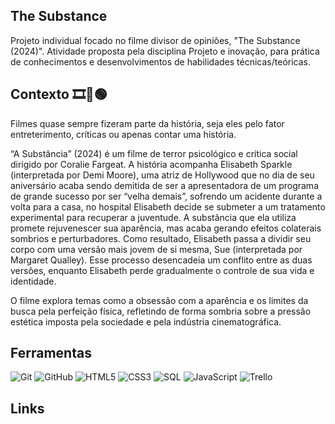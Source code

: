 ## The Substance
Projeto individual focado no filme divisor de opiniões, "The Substance (2024)". Atividade proposta pela disciplina Projeto e inovação, para prática de conhecimentos e desenvolvimentos de habilidades técnicas/teóricas.

## Contexto 🎞️💉🟢

Filmes quase sempre fizeram parte da história, seja eles pelo fator entreterimento, críticas ou apenas contar uma história.  

“A Substância” (2024) é um filme de terror psicológico e crítica social dirigido por Coralie Fargeat. A história acompanha Elisabeth Sparkle (interpretada por Demi Moore), uma atriz de Hollywood que no dia de seu aniversário acaba sendo demitida de ser a apresentadora de um programa de grande sucesso por ser “velha demais”, sofrendo um acidente durante a volta para a casa, no hospital Elisabeth decide se submeter a um tratamento experimental para recuperar a juventude. A substância que ela utiliza promete rejuvenescer sua aparência, mas acaba gerando efeitos colaterais sombrios e perturbadores. Como resultado, Elisabeth passa a dividir seu corpo com uma versão mais jovem de si mesma, Sue (interpretada por Margaret Qualley). Esse processo desencadeia um conflito entre as duas versões, enquanto Elisabeth perde gradualmente o controle de sua vida e identidade. 

O filme explora temas como a obsessão com a aparência e os limites da busca pela perfeição física, refletindo de forma sombria sobre a pressão estética imposta pela sociedade e pela indústria cinematográfica.  

## Ferramentas
![Git](https://img.shields.io/badge/Git-000?style=for-the-badge&logo=git)
![GitHub](https://img.shields.io/badge/GitHub-000?style=for-the-badge&logo=github)
![HTML5](https://img.shields.io/badge/HTML-000?style=for-the-badge&logo=html5)
![CSS3](https://img.shields.io/badge/CSS-000?style=for-the-badge&logo=css3&logoColor=30A3DC)
![SQL](https://img.shields.io/badge/sql-000?style=for-the-badge&logo=mysql)
![JavaScript](https://img.shields.io/badge/JavaScript-000?style=for-the-badge&logo=javascript)
![Trello](https://img.shields.io/badge/trello-000?style=for-the-badge&logo=trello&logoColor=30A3DC)

## Links
